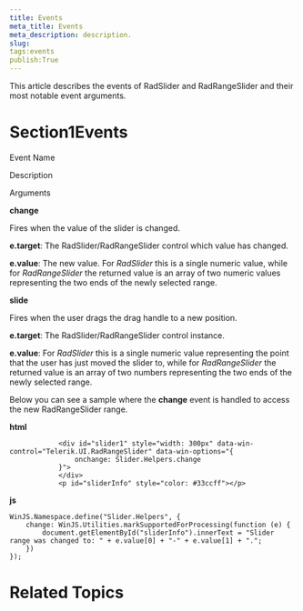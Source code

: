 ```yaml
---
title: Events
meta_title: Events
meta_description: description.
slug: 
tags:events
publish:True
---
```



This article describes the events of RadSlider and RadRangeSlider and their most notable event arguments.
		  

# Section1Events

Event Name

Description

Arguments

__change__

Fires when the value of the slider is changed.
						  

__e.target__: The RadSlider/RadRangeSlider control which value has changed. 
						  

__e.value__: The new value. For *RadSlider* this is a single numeric value, 
							  while for *RadRangeSlider* the returned value is an array of two numeric values representing the 
							  two ends of the newly selected range.
						  

__slide__

Fires when the user drags the drag handle to a new position.
						  

__e.target__: The RadSlider/RadRangeSlider control instance.
						  

__e.value__: For *RadSlider* this is a single numeric value representing
							  the point that the user has just moved the slider to,
							  while for *RadRangeSlider* the returned value is an array of two numbers representing the
							  two ends of the newly selected range.
						  

Below you can see a sample where the __change__ event is handled to access the new RadRangeSlider range.


 __html__
    


				<div id="slider1" style="width: 300px" data-win-control="Telerik.UI.RadRangeSlider" data-win-options="{
					onchange: Slider.Helpers.change
				}">
				</div>
				<p id="sliderInfo" style="color: #33ccff"></p>




 __js__
    


	WinJS.Namespace.define("Slider.Helpers", {
		change: WinJS.Utilities.markSupportedForProcessing(function (e) {
			document.getElementById("sliderInfo").innerText = "Slider range was changed to: " + e.value[0] + "-" + e.value[1] + ".";
		})
	});



# Related Topics
